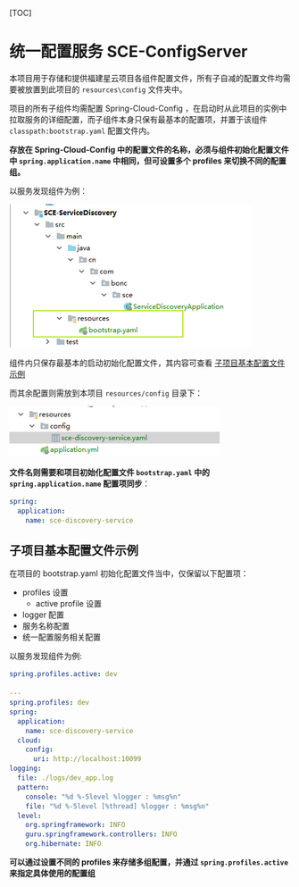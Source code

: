 [TOC]

# 统一配置服务 SCE-ConfigServer

本项目用于存储和提供福建星云项目各组件配置文件，所有子自减的配置文件均需要被放置到此项目的 `resources\config` 文件夹中。

项目的所有子组件均需配置 Spring-Cloud-Config ，在启动时从此项目的实例中拉取服务的详细配置，而子组件本身只保有最基本的配置项，并置于该组件 `classpath:bootstrap.yaml` 配置文件内。

**存放在 Spring-Cloud-Config 中的配置文件的名称，必须与组件初始化配置文件中 `spring.application.name` 中相同，但可设置多个 profiles 来切换不同的配置组。**

以服务发现组件为例：

![仅保留初始化配置文件](../README-IMG/bootstrap-structure.png)

组件内只保存最基本的启动初始化配置文件，其内容可查看 <a href="#target0">子项目基本配置文件示例</a>

而其余配置则需放到本项目 `resources/config` 目录下：

![仅保留初始化配置文件](../README-IMG/config-server.png)

**文件名则需要和项目初始化配置文件 `bootstrap.yaml` 中的 `spring.application.name` 配置项同步**：

```yaml
spring:
  application:
    name: sce-discovery-service
```

## 子项目基本配置文件示例

<a name="target0"></a>

在项目的 bootstrap.yaml 初始化配置文件当中，仅保留以下配置项：

- profiles 设置
    - active profile 设置
- logger 配置
- 服务名称配置
- 统一配置服务相关配置

以服务发现组件为例:


```yaml
spring.profiles.active: dev

---
spring.profiles: dev
spring:
  application:
    name: sce-discovery-service
  cloud:
    config:
      uri: http://localhost:10099
logging:
  file: ./logs/dev_app.log
  pattern:
    console: "%d %-5level %logger : %msg%n"
    file: "%d %-5level [%thread] %logger : %msg%n"
  level:
    org.springframework: INFO
    guru.springframework.controllers: INFO
    org.hibernate: INFO
```

**可以通过设置不同的 profiles 来存储多组配置，并通过 `spring.profiles.active` 来指定具体使用的配置组**